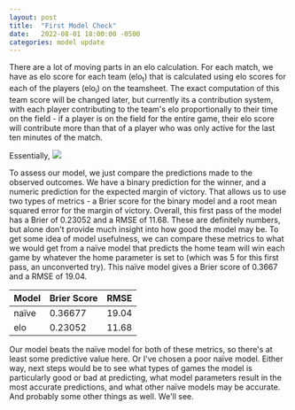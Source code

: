 ```yaml
---
layout: post
title:  "First Model Check"
date:   2022-08-01 18:00:00 -0500
categories: model update
---
```

There are a lot of moving parts in an elo calculation. For each match, we have as elo score for each team (elo<sub>t</sub>) that is calculated using elo scores for each of the players (elo<sub>i</sub>) on the teamsheet. The exact computation of this team score will be changed later, but currently its a contribution system, with each player contributing to the team's elo proportionally to their time on the field - if a player is on the field for the entire game, their elo score will contribute more than that of a player who was only active for the last ten minutes of the match. 

Essentially, <img src="https://render.githubusercontent.com/render/math?math={\color{black} \displaystyle elo_{t} = \sum_{i}  elo_{i}_ * minutes_played_{i}}">

To assess our model, we just compare the predictions made to the observed outcomes. We have a binary prediction for the winner, and a numeric prediction for the expected margin of victory. That allows us to use two types of metrics - a Brier score for the binary model and a root mean squared error for the margin of victory. Overall, this first pass of the model has a Brier of 0.23052 and a RMSE of 11.68. These are definitely numbers, but alone don't provide much insight into how good the model may be. To get some idea of model usefulness, we can compare these metrics to what we would get from a naïve model that predicts the home team will win each game by whatever the home parameter is set to (which was 5 for this first pass, an unconverted try). This naïve model gives a Brier score of 0.3667 and a RMSE of 19.04.

| Model | Brier Score | RMSE|
|-----|------|-----|
|naïve | 0.36677 | 19.04 |
|elo | 0.23052 | 11.68 |

Our model beats the naïve model for both of these metrics, so there's at least some predictive value here. Or I've chosen a poor naïve model. Either way, next steps would be to see what types of games the model is particularly good or bad at predicting, what model parameters result in the most accurate predictions, and what other naïve models may be accurate. And probably some other things as well. We'll see.